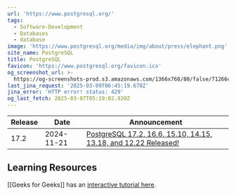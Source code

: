 ```yaml
---
url: 'https://www.postgresql.org/'
tags:
  - Software-Development
  - Databases
  - database
image: 'https://www.postgresql.org/media/img/about/press/elephant.png'
site_name: PostgreSQL
title: PostgreSQL
favicon: 'https://www.postgresql.org/favicon.ico'
og_screenshot_url: >-
  https://og-screenshots-prod.s3.amazonaws.com/1366x768/80/false/71266c81157df78676ca4e6c1c34d011cdffed026f6805526d547dca46d5d415.jpeg
last_jina_request: '2025-03-09T06:45:19.678Z'
jina_error: 'HTTP error! status: 429'
og_last_fetch: 2025-03-07T05:19:02.920Z
---
```



| Release | Date       | Announcement                                                                                                                                                       |
| ------- | ---------- | ------------------------------------------------------------------------------------------------------------------------------------------------------------------ |
| 17.2    | 2024-11-21 | [PostgreSQL 17.2, 16.6, 15.10, 14.15, 13.18, and 12.22 Released!](https://www.postgresql.org/about/news/postgresql-172-166-1510-1415-1318-and-1222-released-2965/) |


## Learning Resources
[[Geeks for Geeks]] has an [interactive tutorial here](https://www.geeksforgeeks.org/postgresql-tutorial/?ref=outind).
